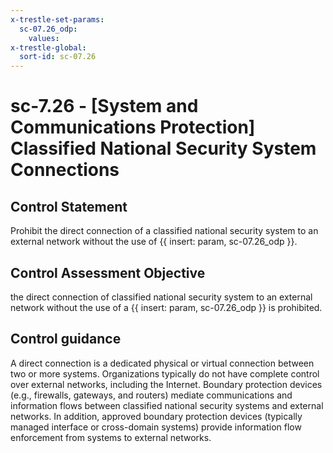 ```yaml
---
x-trestle-set-params:
  sc-07.26_odp:
    values:
x-trestle-global:
  sort-id: sc-07.26
---
```


# sc-7.26 - \[System and Communications Protection\] Classified National Security System Connections

## Control Statement

Prohibit the direct connection of a classified national security system to an external network without the use of {{ insert: param, sc-07.26_odp }}.

## Control Assessment Objective

the direct connection of classified national security system to an external network without the use of a {{ insert: param, sc-07.26_odp }} is prohibited.

## Control guidance

A direct connection is a dedicated physical or virtual connection between two or more systems. Organizations typically do not have complete control over external networks, including the Internet. Boundary protection devices (e.g., firewalls, gateways, and routers) mediate communications and information flows between classified national security systems and external networks. In addition, approved boundary protection devices (typically managed interface or cross-domain systems) provide information flow enforcement from systems to external networks.
